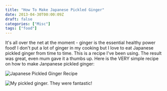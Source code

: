 ```yaml
---
title: "How To Make Japanese Pickled Ginger"
date: 2013-04-30T00:00:09Z
draft: false
categories: ["Misc"]
tags: ["food"]
---
```


It's all over the net at the moment - ginger is the essential healthy power food! I don't put a lot of ginger in my cooking but I love to eat Japanese pickled ginger from time to time. This is a recipe I've been using. The result was great, even mum gave it a thumbs up. Here is the VERY simple recipe on how to make Janpanese pickled ginger:

![Japanese Pickled Ginger Recipe](https://lh3.googleusercontent.com/pw/AL9nZEUjms1JTBpODWug0IieklQ34I6BDSq2bajd3Ctm8ryeyNQ5a04ZTvVMU90BkjsD8ZdWsVBLxUyQV_OBNj6Ar7Hq8IdVyuZ-_0qJgpRsPFAXDWQB7iH75n0dHitqkwZgPc_IglpUfW5Hw1GRCNm6pc8e=w800-h496-no?authuser=0 "Japanese Pickled Ginger Recipe")

![My pickled ginger. They were fantastic!](https://lh3.googleusercontent.com/pw/AL9nZEVUvtc9lh3OHoGX-_tkmfNV66fQGItEXX6elFtjpQ67SzES1Wh4FEJpUVrXX4n5EAhlkvEiZHy5CFN2BPehRiac37o-OF-FjQkT4FgPPzyvsYS8K9hImfMB4supy1JNhBKspvAE7v2rEutjjdU-3M2q=w600-h309-no?authuser=0 "My pickled ginger. They were fantastic!")